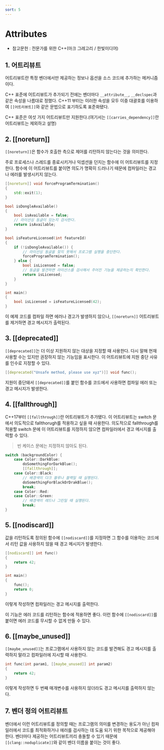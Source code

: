 ```yaml
---
sort: 5
---
```


# Attributes

* 참고문헌 : 전문가를 위한 C++(마크 그레고리 / 한빛미디어)

## 1. 어트리뷰트

어트리뷰트란 특정 벤더에서만 제공하는 정보나 옵션을 소스 코드에 추가하는 메커니즘이다.

C++ 표준에 어트리뷰트가 추가되기 전에는 벤더마다 `__attribute__`, `__declspec`과 같은 속성을 나름대로 정했다. C++11 부터는 이러한 속성을 모두 이중 대괄호를 이용하여 `[[어트리뷰트]]`와 같은 문법으로 표기하도록 표준화됐다.

C++ 표준은 여섯 가지 어트리뷰트만 지원한다.(여기서는 `[[carries_dependency]]`란 어트리뷰트는 제외하고 설명)

## 2. \[[noreturn]]

`[[noreturn]]`은 함수가 호출한 측으로 제어를 리턴하지 않는다는 것을 의미한다.

주로 프로세스나 스레드를 종료시키거나 익셉션을 던지는 함수에 이 어트리뷰트를 지정한다. 함수에 이 어트리뷰트를 붙이면 의도가 명확히 드러나기 때문에 컴파일러는 경고나 에러를 발생시키지 않는다.

```cpp
[[noreturn]] void forceProgramTermination()
{
    std::exit(1);
}

bool isDongleAvailable()
{
    bool isAvailable = false;
    // 라이선싱 동글이 있는지 검사한다.
    return isAvailable;
}

bool isFeatureLicensed(int featureId)
{
    if (!isDongleAvailable()) {
        // 라이선싱 동글을 찾지 못해서 프로그램 실행을 중단한다.
        forceProgramTermination();
    } else {
        bool isLicensed = false;
        // 동글을 발견하면 라이선스를 검사해서 주어진 기능을 제공하는지 확인한다.
        return isLicensed;
    }
}

int main()
{
    bool isLicensed = isFeatureLicensed(42);
}
```

이 예제 코드를 컴파일 하면 에러나 경고가 발생하지 않으나, `[[noreturn]]` 어트리뷰트를 제거하면 경고 메시지가 출력된다.

## 3. \[[deprecated]]

`[[deprecated]]`는 더 이상 지원하지 않는 대상을 지정할 때 사용한다. 다시 말해 현재 사용할 수는 있지만 권장하지 않는 기능임을 표시한다. 이 어트리뷰트에 지원 중단 사유를 인수로 지정할 수 있다.

```cpp
[[deprecated("Unsafe method, please use xyz")]] void func();
```

지원이 중단돼서 `[[deprecated]]`를 붙인 함수를 코드에서 사용하면 컴파일 에러 또는 경고 메시지가 발생한다.

## 4. \[[fallthrough]]

C++17부터 `[[fallthrough]]`란 어트리뷰트가 추가됐다. 이 어트리뷰트는 switch 문에서 의도적으로 fallthorugh를 적용하고 싶을 때 사용한다. 의도적으로 fallthrough를 적용할 switch 문에 이 어트리뷰트를 지정하지 않으면 컴파일러에서 경고 메시지를 출력할 수 있다.

> 빈 케이스 문에는 지정하지 않아도 된다.

```cpp
switch (backgroundColor) {
    case Color::DarkBlue:
        doSomethingForDarkBlue();
        [[fallthrough]];
    case Color::Black:
        // 배경색이 다크 블루나 블랙일 때 실행된다.
        doSomethingForBlackOrDrakBlue();
        break;
    case Color::Red:
    case Color::Green:
        // 배경색이 레드나 그린일 때 실행된다.
        break;
}
```

## 5. \[[nodiscard]]

값을 리턴하도록 정의된 함수에 `[[nodiscard]]`를 지정하면 그 함수를 이용하는 코드에서 리턴 값을 사용하지 않을 때 경고 메시지가 발생한다.

```cpp
[[nodiscard]] int func()
{
    return 42;
}

int main()
{
    func();
    return 0;
}
```

이렇게 작성하면 컴파일러는 경고 메시지를 출력한다.

이 기능은 에러 코드를 리턴하는 함수에 적용하면 좋다. 이런 함수에 `[[nodiscard]]`를 붙이면 에러 코드를 무시할 수 없게 만들 수 있다.

## 6. \[[maybe_unused]]

`[[maybe_unused]]`는 프로그램에서 사용하지 않는 코드를 발견해도 경고 메시지를 출력하지 말라고 컴파일러에 지시할 때 사용한다.

```cpp
int func(int param1, [[maybe_unused]] int param2)
{
    return 42;
}
```

이렇게 작성하면 두 번째 매개변수를 사용하지 않더라도 경고 메시지를 출력하지 않는다.

## 7. 벤더 정의 어트리뷰트

벤더에서 이런 어트리뷰트를 정의할 때는 프로그램의 의미를 변경하는 용도가 아닌 컴파일러에서 코드를 최적화하거나 에러를 검사하는 데 도움 되기 위한 목적으로 제공해야 한다. 벤더마다 제공하는 어트리뷰트끼리 충돌할 수 있기 때문에 `[[clang::noduplicate]]`와 같이 벤더 이름을 붙이는 것이 좋다.